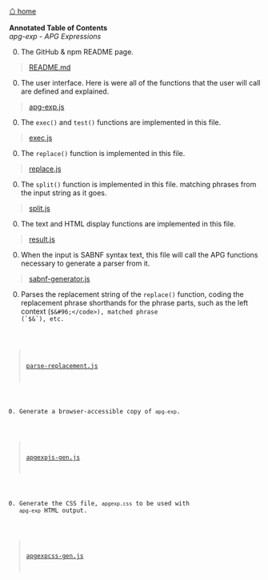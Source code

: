 [<span style="font-size: 150%;font-weight:bold;">&#8962;</span> home](http://coasttocoastresearch.com/)

**Annotated Table of Contents**<br>
*apg-exp - APG Expressions*<br>

0. The GitHub & npm README page.
> [README.md](./README.html)

0. The user interface. Here is were all of the functions that the user will call are defined and explained.
> [apg-exp.js](./apg-exp.html)<br>

0. The `exec()` and `test()` functions are implemented in this file.
> [exec.js](./exec.html)<br>

0. The `replace()` function is implemented in this file.
> [replace.js](./replace.html)<br>

0. The `split()` function is implemented in this file.
matching phrases from the input string as it goes.
> [split.js](./split.html)<br>

0. The text and HTML display functions are implemented in this file.
> [result.js](./result.html)<br>

0. When the input is SABNF syntax text, this file will call the APG functions necessary to generate a parser from it.
> [sabnf-generator.js](./sabnf-generator.html)<br>

0. Parses the replacement string of the `replace()` function, coding the replacement phrase shorthands for the phrase parts,
such as the left context (<code>$&#96;</code>), matched phrase (`$&`), etc.
> [parse-replacement.js](./parse-replacement.html)<br>

0. Generate a browser-accessible copy of `apg-exp`.
> [apgexpjs-gen.js](./apgexpjs-gen.html)<br>

0. Generate the CSS file, `apgexp.css` to be used with `apg-exp` HTML output.
> [apgexpcss-gen.js](./apgexpcss-gen.html)<br>

